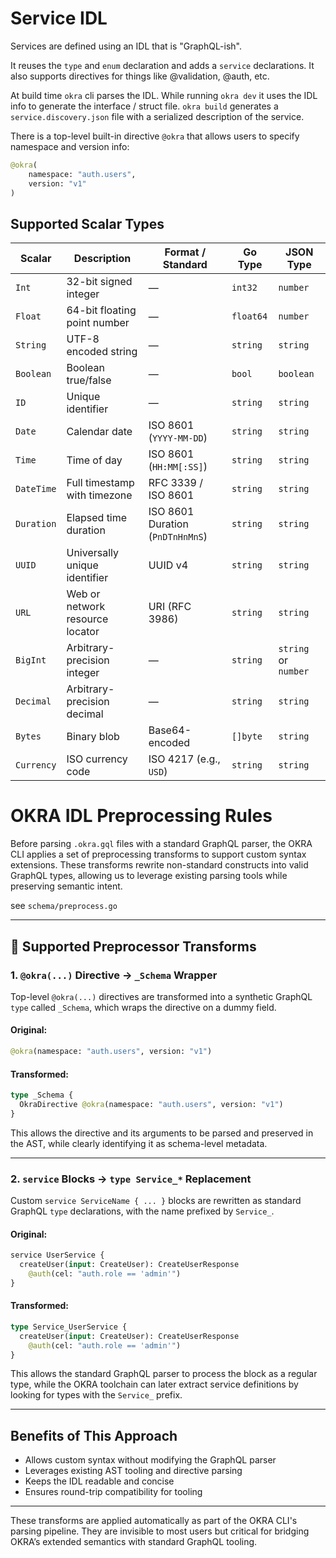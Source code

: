 # Service IDL
Services are defined using an IDL that is "GraphQL-ish".

It reuses the `type` and `enum` declaration and adds a `service` declarations. It also supports directives for things like @validation, @auth, etc.

At build time `okra` cli parses the IDL. While running `okra dev` it uses the IDL info to generate the interface / struct file. `okra build` generates a `service.discovery.json` file with a serialized description of the service.

There is a top-level built-in directive `@okra` that allows users to specify namespace and version info:

```graphql
@okra(
    namespace: "auth.users", 
    version: "v1"
)
```

## Supported Scalar Types
| Scalar     | Description                     | Format / Standard                | Go Type   | JSON Type            |
| ---------- | ------------------------------- | -------------------------------- | --------- | -------------------- |
| `Int`      | 32-bit signed integer           | —                                | `int32`   | `number`             |
| `Float`    | 64-bit floating point number    | —                                | `float64` | `number`             |
| `String`   | UTF-8 encoded string            | —                                | `string`  | `string`             |
| `Boolean`  | Boolean true/false              | —                                | `bool`    | `boolean`            |
| `ID`       | Unique identifier               | —                                | `string`  | `string`             |
| `Date`     | Calendar date                   | ISO 8601 (`YYYY-MM-DD`)          | `string`  | `string`             |
| `Time`     | Time of day                     | ISO 8601 (`HH:MM[:SS]`)          | `string`  | `string`             |
| `DateTime` | Full timestamp with timezone    | RFC 3339 / ISO 8601              | `string`  | `string`             |
| `Duration` | Elapsed time duration           | ISO 8601 Duration (`PnDTnHnMnS`) | `string`  | `string`             |
| `UUID`     | Universally unique identifier   | UUID v4                          | `string`  | `string`             |
| `URL`      | Web or network resource locator | URI (RFC 3986)                   | `string`  | `string`             |
| `BigInt`   | Arbitrary-precision integer     | —                                | `string`  | `string` or `number` |
| `Decimal`  | Arbitrary-precision decimal     | —                                | `string`  | `string`             |
| `Bytes`    | Binary blob                     | Base64-encoded                   | `[]byte`  | `string`             |
| `Currency` | ISO currency code               | ISO 4217 (e.g., `USD`)           | `string`  | `string`             |


# OKRA IDL Preprocessing Rules

Before parsing `.okra.gql` files with a standard GraphQL parser, the OKRA CLI applies a set of preprocessing transforms to support custom syntax extensions. These transforms rewrite non-standard constructs into valid GraphQL types, allowing us to leverage existing parsing tools while preserving semantic intent.

see `schema/preprocess.go`

---

## 🔧 Supported Preprocessor Transforms

### 1. `@okra(...)` Directive → `_Schema` Wrapper

Top-level `@okra(...)` directives are transformed into a synthetic GraphQL `type` called `_Schema`, which wraps the directive on a dummy field.

#### Original:

```graphql
@okra(namespace: "auth.users", version: "v1")
```

#### Transformed:

```graphql
type _Schema {
  OkraDirective @okra(namespace: "auth.users", version: "v1")
}
```

This allows the directive and its arguments to be parsed and preserved in the AST, while clearly identifying it as schema-level metadata.

---

### 2. `service` Blocks → `type Service_*` Replacement

Custom `service ServiceName { ... }` blocks are rewritten as standard GraphQL `type` declarations, with the name prefixed by `Service_`.

#### Original:

```graphql
service UserService {
  createUser(input: CreateUser): CreateUserResponse
    @auth(cel: "auth.role == 'admin'")
}
```

#### Transformed:

```graphql
type Service_UserService {
  createUser(input: CreateUser): CreateUserResponse
    @auth(cel: "auth.role == 'admin'")
}
```

This allows the standard GraphQL parser to process the block as a regular type, while the OKRA toolchain can later extract service definitions by looking for types with the `Service_` prefix.

---

## Benefits of This Approach

* Allows custom syntax without modifying the GraphQL parser
* Leverages existing AST tooling and directive parsing
* Keeps the IDL readable and concise
* Ensures round-trip compatibility for tooling

---

These transforms are applied automatically as part of the OKRA CLI's parsing pipeline. They are invisible to most users but critical for bridging OKRA’s extended semantics with standard GraphQL tooling.
